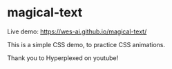 # magical-text

Live demo: https://wes-ai.github.io/magical-text/

This is a simple CSS demo, to practice CSS animations.

Thank you to Hyperplexed on youtube!
